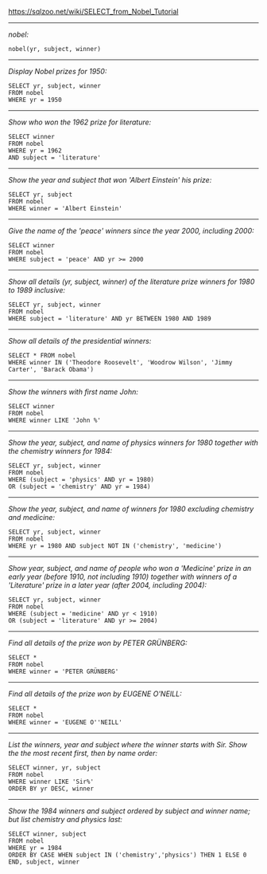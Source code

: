 https://sqlzoo.net/wiki/SELECT_from_Nobel_Tutorial
***
*nobel:*
```
nobel(yr, subject, winner)
```
***
*Display Nobel prizes for 1950:*
```
SELECT yr, subject, winner
FROM nobel
WHERE yr = 1950
```
***
*Show who won the 1962 prize for literature:*
```
SELECT winner
FROM nobel
WHERE yr = 1962
AND subject = 'literature'
```
***
*Show the year and subject that won 'Albert Einstein' his prize:*
```
SELECT yr, subject
FROM nobel
WHERE winner = 'Albert Einstein'
```
***
*Give the name of the 'peace' winners since the year 2000, including 2000:*
```
SELECT winner
FROM nobel
WHERE subject = 'peace' AND yr >= 2000
```
***
*Show all details (yr, subject, winner) of the literature prize winners for 1980 to 1989 inclusive:*
```
SELECT yr, subject, winner
FROM nobel
WHERE subject = 'literature' AND yr BETWEEN 1980 AND 1989
```
***
*Show all details of the presidential winners:*
```
SELECT * FROM nobel
WHERE winner IN ('Theodore Roosevelt', 'Woodrow Wilson', 'Jimmy Carter', 'Barack Obama')
```
***
*Show the winners with first name John:*
```
SELECT winner
FROM nobel
WHERE winner LIKE 'John %'
```
***
*Show the year, subject, and name of physics winners for 1980 together with the chemistry winners for 1984:*
```
SELECT yr, subject, winner
FROM nobel
WHERE (subject = 'physics' AND yr = 1980)
OR (subject = 'chemistry' AND yr = 1984)
```
***
*Show the year, subject, and name of winners for 1980 excluding chemistry and medicine:*
```
SELECT yr, subject, winner
FROM nobel
WHERE yr = 1980 AND subject NOT IN ('chemistry', 'medicine')
```
***
*Show year, subject, and name of people who won a 'Medicine' prize in an early year (before 1910, not including 1910) together with winners of a 'Literature' prize in a later year (after 2004, including 2004):*
```
SELECT yr, subject, winner
FROM nobel
WHERE (subject = 'medicine' AND yr < 1910)
OR (subject = 'literature' AND yr >= 2004)
```
***
*Find all details of the prize won by PETER GRÜNBERG:*
```
SELECT *
FROM nobel
WHERE winner = 'PETER GRÜNBERG'
```
***
*Find all details of the prize won by EUGENE O'NEILL:*
```
SELECT * 
FROM nobel
WHERE winner = 'EUGENE O''NEILL'
```
***
*List the winners, year and subject where the winner starts with Sir. Show the the most recent first, then by name order:*
```
SELECT winner, yr, subject
FROM nobel
WHERE winner LIKE 'Sir%'
ORDER BY yr DESC, winner
```
***
*Show the 1984 winners and subject ordered by subject and winner name; but list chemistry and physics last:*
```
SELECT winner, subject
FROM nobel
WHERE yr = 1984
ORDER BY CASE WHEN subject IN ('chemistry','physics') THEN 1 ELSE 0 END, subject, winner
```
